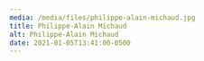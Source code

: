 ```yaml
---
media: /media/files/philippe-alain-michaud.jpg
title: Philippe-Alain Michaud
alt: Philippe-Alain Michaud
date: 2021-01-05T13:41:00-0500
---
```

